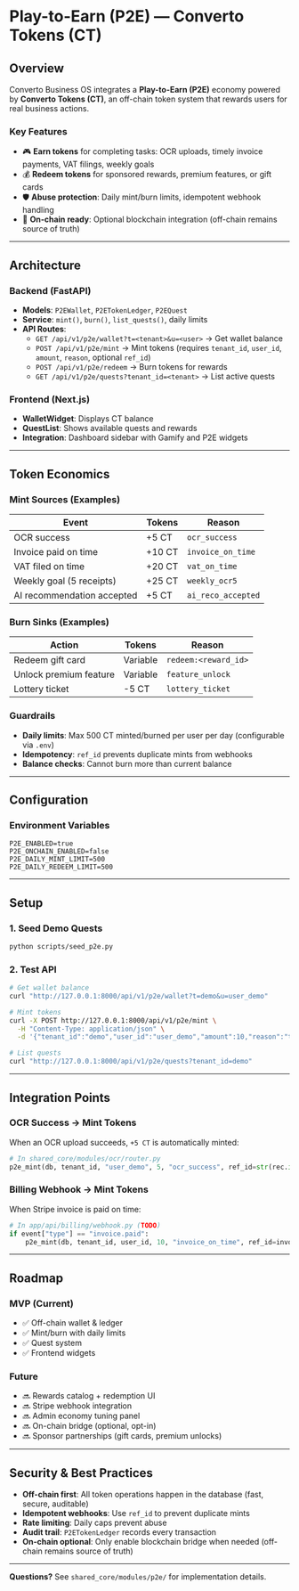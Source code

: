 # Play-to-Earn (P2E) — Converto Tokens (CT)

## Overview
Converto Business OS integrates a **Play-to-Earn (P2E)** economy powered by **Converto Tokens (CT)**, an off-chain token system that rewards users for real business actions.

### Key Features
- 🎮 **Earn tokens** for completing tasks: OCR uploads, timely invoice payments, VAT filings, weekly goals
- 💰 **Redeem tokens** for sponsored rewards, premium features, or gift cards
- 🛡️ **Abuse protection**: Daily mint/burn limits, idempotent webhook handling
- 🔗 **On-chain ready**: Optional blockchain integration (off-chain remains source of truth)

---

## Architecture

### Backend (FastAPI)
- **Models**: `P2EWallet`, `P2ETokenLedger`, `P2EQuest`
- **Service**: `mint()`, `burn()`, `list_quests()`, daily limits
- **API Routes**:
  - `GET /api/v1/p2e/wallet?t=<tenant>&u=<user>` → Get wallet balance
  - `POST /api/v1/p2e/mint` → Mint tokens (requires `tenant_id`, `user_id`, `amount`, `reason`, optional `ref_id`)
  - `POST /api/v1/p2e/redeem` → Burn tokens for rewards
  - `GET /api/v1/p2e/quests?tenant_id=<tenant>` → List active quests

### Frontend (Next.js)
- **WalletWidget**: Displays CT balance
- **QuestList**: Shows available quests and rewards
- **Integration**: Dashboard sidebar with Gamify and P2E widgets

---

## Token Economics

### Mint Sources (Examples)
| Event | Tokens | Reason |
|-------|--------|--------|
| OCR success | +5 CT | `ocr_success` |
| Invoice paid on time | +10 CT | `invoice_on_time` |
| VAT filed on time | +20 CT | `vat_on_time` |
| Weekly goal (5 receipts) | +25 CT | `weekly_ocr5` |
| AI recommendation accepted | +5 CT | `ai_reco_accepted` |

### Burn Sinks (Examples)
| Action | Tokens | Reason |
|--------|--------|--------|
| Redeem gift card | Variable | `redeem:<reward_id>` |
| Unlock premium feature | Variable | `feature_unlock` |
| Lottery ticket | -5 CT | `lottery_ticket` |

### Guardrails
- **Daily limits**: Max 500 CT minted/burned per user per day (configurable via `.env`)
- **Idempotency**: `ref_id` prevents duplicate mints from webhooks
- **Balance checks**: Cannot burn more than current balance

---

## Configuration

### Environment Variables
```env
P2E_ENABLED=true
P2E_ONCHAIN_ENABLED=false
P2E_DAILY_MINT_LIMIT=500
P2E_DAILY_REDEEM_LIMIT=500
```

---

## Setup

### 1. Seed Demo Quests
```bash
python scripts/seed_p2e.py
```

### 2. Test API
```bash
# Get wallet balance
curl "http://127.0.0.1:8000/api/v1/p2e/wallet?t=demo&u=user_demo"

# Mint tokens
curl -X POST http://127.0.0.1:8000/api/v1/p2e/mint \
  -H "Content-Type: application/json" \
  -d '{"tenant_id":"demo","user_id":"user_demo","amount":10,"reason":"test_mint"}'

# List quests
curl "http://127.0.0.1:8000/api/v1/p2e/quests?tenant_id=demo"
```

---

## Integration Points

### OCR Success → Mint Tokens
When an OCR upload succeeds, `+5 CT` is automatically minted:
```python
# In shared_core/modules/ocr/router.py
p2e_mint(db, tenant_id, "user_demo", 5, "ocr_success", ref_id=str(rec.id))
```

### Billing Webhook → Mint Tokens
When Stripe invoice is paid on time:
```python
# In app/api/billing/webhook.py (TODO)
if event["type"] == "invoice.paid":
    p2e_mint(db, tenant_id, user_id, 10, "invoice_on_time", ref_id=invoice_id)
```

---

## Roadmap

### MVP (Current)
- ✅ Off-chain wallet & ledger
- ✅ Mint/burn with daily limits
- ✅ Quest system
- ✅ Frontend widgets

### Future
- 🔜 Rewards catalog + redemption UI
- 🔜 Stripe webhook integration
- 🔜 Admin economy tuning panel
- 🔜 On-chain bridge (optional, opt-in)
- 🔜 Sponsor partnerships (gift cards, premium unlocks)

---

## Security & Best Practices
- **Off-chain first**: All token operations happen in the database (fast, secure, auditable)
- **Idempotent webhooks**: Use `ref_id` to prevent duplicate mints
- **Rate limiting**: Daily caps prevent abuse
- **Audit trail**: `P2ETokenLedger` records every transaction
- **On-chain optional**: Only enable blockchain bridge when needed (off-chain remains source of truth)

---

**Questions?** See `shared_core/modules/p2e/` for implementation details.

